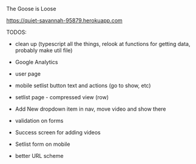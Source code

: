 The Goose is Loose

https://quiet-savannah-95879.herokuapp.com

TODOS:
- clean up (typescript all the things, relook at functions for getting data, probably make util file)

- Google Analytics

- user page

- mobile setlist button text and actions (go to show, etc)

- setlist page - compressed view (row)

- Add New dropdown item in nav, move video and show there
- validation on forms
- Success screen for adding videos
- Setlist form on mobile

- better URL scheme